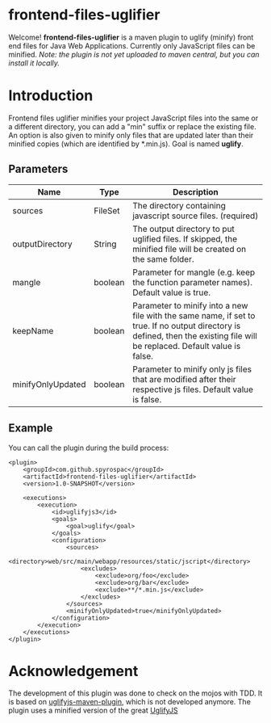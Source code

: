 # frontend-files-uglifier

Welcome! **frontend-files-uglifier** is a maven plugin to uglify (minify) front end files for Java Web Applications. Currently only JavaScript files can be minified.
*Note: the plugin is not yet uploaded to maven central, but you can install it locally.*


# Introduction

Frontend files uglifier minifies your project JavaScript files into the same or a different directory, you can add a "min" suffix or replace the existing file. An option is also given to minify only files that are updated later than their minified copies (which are identified by *.min.js).
Goal is named **uglify**.

## Parameters

Name             |Type    |Description
-----------------|--------|--------------------------------------
sources          |FileSet |The directory containing javascript source files. (required)
outputDirectory  |String  |The output directory to put uglified files. If skipped, the minified file will be created on the same folder.
mangle|boolean  |Parameter for mangle (e.g. keep the function parameter names). Default value is true.
keepName|boolean  |Parameter to minify into a new file with the same name, if set to true. If no output directory is defined, then the existing file will be replaced.  Default value is false.
minifyOnlyUpdated|boolean  |Parameter to minify only js files that are modified after their respective js files. Default value is false.

## Example

You can call the plugin during the build process:

    <plugin>  
	    <groupId>com.github.spyrospac</groupId>  
	    <artifactId>frontend-files-uglifier</artifactId>  
	    <version>1.0-SNAPSHOT</version>  
	  
	    <executions>  
	        <execution>  
	            <id>uglifyjs3</id>  
	            <goals>  
	                <goal>uglify</goal>  
	            </goals>  
	            <configuration>  
	                <sources>  
	                    <directory>web/src/main/webapp/resources/static/jscript</directory>  
	                    <excludes>  
	                        <exclude>org/foo</exclude>  
	                        <exclude>org/bar</exclude>  
	                        <exclude>**/*.min.js</exclude>  
	                    </excludes>  
	                </sources>  
	                <minifyOnlyUpdated>true</minifyOnlyUpdated>  
	            </configuration>  
	        </execution>  
	    </executions>  
	</plugin>



# Acknowledgement

The development of this plugin was done to check on the mojos with TDD. It is based on [uglifyjs-maven-plugin](https://github.com/tqh/uglifyjs-maven-plugin), which is not developed anymore. The plugin uses a minified version of the great [UglifyJS](https://github.com/mishoo/UglifyJS)
